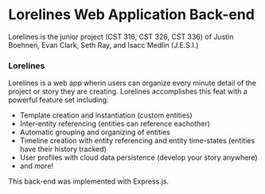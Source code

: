 # Lorelines Web Application Back-end
Lorelines is the junior project (CST 316, CST 326, CST 336) of Justin Boehnen, Evan Clark, Seth Ray, and Isacc Medlin (J.E.S.I.)

### Lorelines
Lorelines is a web app wherin users can organize every minute detail of the project or story they are creating. Lorelines accomplishes this feat with a powerful feature set including:
- Template creation and instantiation (custom entities)
- Inter-entity referencing (entities can reference eachother)
- Automatic grouping and organizing of entities
- Timeline creation with entity referencing and entity time-states (entities have their history tracked)
- User profiles with cloud data persistence (develop your story anywhere)
- and more!

This back-end was implemented with Express.js.
